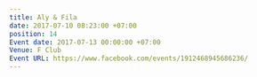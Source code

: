 ```yaml
---
title: Aly & Fila
date: 2017-07-10 08:23:00 +07:00
position: 14
Event date: 2017-07-13 00:00:00 +07:00
Venue: F Club
Event URL: https://www.facebook.com/events/1912468945686236/
---
```



